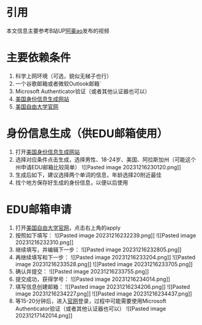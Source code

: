 # 引用
本文信息主要参考B站UP[阿豪ao](https://space.bilibili.com/383077678)发布的视频
# 主要依赖条件
1. 科学上网环境（可选，貌似无梯子也行）
2. 一个谷歌邮箱或者微软Outlook邮箱`
3. Microsoft Authenticator验证（或者其他认证器也可以）
4. [美国身份信息生成网站](https://fauxid.com/)
5. [美国自由大学官网](https://www.liberty.edu/)
# 身份信息生成（供EDU邮箱使用）
1. 打开[美国身份信息生成网站](https://fauxid.com/)
2. 选择对应条件点击生成，选择男性、18-24岁、美国、阿拉斯加州（可能这个州申请EDU邮箱比较简单）
![[Pasted image 20231216230120.png]]
3. 生成后如下，建议选择两个单词的信息，年龄选择20附近最佳
4. 找个地方保存好生成的身份信息，以便以后使用
# EDU邮箱申请
1. 打开[美国自由大学官网](https://www.liberty.edu/)，点击右上角的apply
2. 按照如下填写：
![[Pasted image 20231216232239.png]]
![[Pasted image 20231216232310.png]]
3. 继续填写，并编辑下一步：
![[Pasted image 20231216232805.png]]
4. 再继续填写和下一步：
![[Pasted image 20231216233204.png]]
![[Pasted image 20231216233528.png]]
![[Pasted image 20231216233705.png]]
5. 确认并提交：
![[Pasted image 20231216233755.png]]
6. 提交成功，获得学号：
![[Pasted image 20231216234014.png]]
7. 填写信息创建邮箱：
![[Pasted image 20231216234206.png]]
![[Pasted image 20231216234227.png]]
![[Pasted image 20231216234437.png]]
8. 等15-20分钟后，进入[官网](https://www.liberty.edu/)登录，过程中可能需要使用Microsoft Authenticator验证（或者其他认证器也可以）
![[Pasted image 20231217142014.png]]

